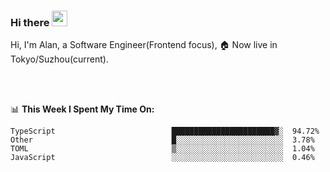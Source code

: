 ### Hi there <img src="https://media.giphy.com/media/hvRJCLFzcasrR4ia7z/giphy.gif" width="25px">

<!-- ![visitors](https://visitor-badge.glitch.me/badge?page_id=dislfyer.dislfyer) -->

Hi, I'm Alan, a Software Engineer(Frontend focus), 🏠 Now live in Tokyo/Suzhou(current).

<br/>
<br/>

📊 **This Week I Spent My Time On:**


<!--START_SECTION:waka-->

```text
TypeScript                          ███████████████████████▓░  94.72%
Other                               █░░░░░░░░░░░░░░░░░░░░░░░░  3.78%
TOML                                ▒░░░░░░░░░░░░░░░░░░░░░░░░  1.04%
JavaScript                          ░░░░░░░░░░░░░░░░░░░░░░░░░  0.46%
```

<!--END_SECTION:waka-->

<!--
**About Me:**
 -->
